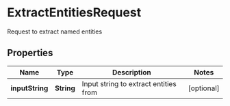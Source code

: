 

# ExtractEntitiesRequest

Request to extract named entities
## Properties

Name | Type | Description | Notes
------------ | ------------- | ------------- | -------------
**inputString** | **String** | Input string to extract entities from |  [optional]



